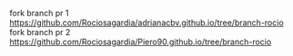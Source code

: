 fork branch pr 1 https://github.com/Rociosagardia/adrianacbv.github.io/tree/branch-rocio
fork branch pr 2 https://github.com/Rociosagardia/Piero90.github.io/tree/branch-rocio
